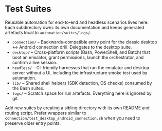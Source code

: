 # Test Suites

Reusable automation for end-to-end and headless scenarios lives here. Each
subdirectory owns its own documentation and keeps generated artefacts local to
`automation/suites/logs/`.

- `connection/` – Backwards-compatible entry point for the classic desktop ↔
  Android connection drill. Delegates to the desktop suite.
- `desktop/` – Cross-platform scripts (Bash, PowerShell, and Batch) that boot
  an emulator, grant permissions, launch the orchestrator, and confirm a live
  session.
- `headless/` – CI-friendly harnesses that run the emulator and desktop server
  without a UI, including the infrastructure smoke test used by automation.
- `lib/` – Shared shell helpers (SDK detection, OS checks) consumed by the Bash
  suites.
- `logs/` – Scratch space for run artefacts. Everything here is ignored by git.

Add new suites by creating a sibling directory with its own README and routing
script. Prefer wrappers similar to `connection/test_desktop_android_connection.sh`
when you need to preserve older entry points.
